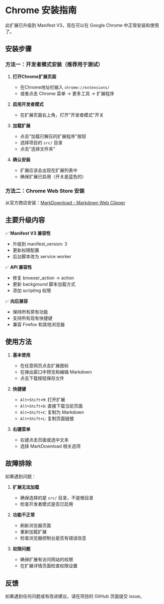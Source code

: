# Chrome 安装指南

此扩展已升级到 Manifest V3，现在可以在 Google Chrome 中正常安装和使用了。

## 安装步骤

### 方法一：开发者模式安装（推荐用于测试）

1. **打开Chrome扩展页面**
   - 在Chrome地址栏输入 `chrome://extensions/`
   - 或者点击 Chrome 菜单 → 更多工具 → 扩展程序

2. **启用开发者模式**
   - 在扩展页面右上角，打开"开发者模式"开关

3. **加载扩展**
   - 点击"加载已解压的扩展程序"按钮
   - 选择项目的 `src/` 目录
   - 点击"选择文件夹"

4. **确认安装**
   - 扩展应该会出现在扩展列表中
   - 确保扩展已启用（开关是蓝色的）

### 方法二：Chrome Web Store 安装

从官方商店安装：[MarkDownload - Markdown Web Clipper](https://chrome.google.com/webstore/detail/markdownload-markdown-web/pcmpcfapbekmbjjkdalcgopdkipoggdi)

## 主要升级内容

✅ **Manifest V3 兼容性**
- 升级到 manifest_version: 3
- 更新权限配置
- 后台脚本改为 service worker

✅ **API 兼容性**
- 修复 browser_action → action
- 更新 background 脚本加载方式
- 添加 scripting 权限

✅ **向后兼容**
- 保持所有原有功能
- 支持所有现有快捷键
- 兼容 Firefox 和其他浏览器

## 使用方法

1. **基本使用**
   - 在任意网页点击扩展图标
   - 在弹出窗口中预览和编辑 Markdown
   - 点击下载按钮保存文件

2. **快捷键**
   - `Alt+Shift+M`: 打开扩展
   - `Alt+Shift+D`: 直接下载当前页面
   - `Alt+Shift+C`: 复制为 Markdown
   - `Alt+Shift+L`: 复制页面链接

3. **右键菜单**
   - 右键点击页面或选中文本
   - 选择 MarkDownload 相关选项

## 故障排除

如果遇到问题：

1. **扩展无法加载**
   - 确保选择的是 `src/` 目录，不是根目录
   - 检查开发者模式是否已启用

2. **功能不正常**
   - 刷新浏览器页面
   - 重新加载扩展
   - 检查浏览器控制台是否有错误信息

3. **权限问题**
   - 确保扩展有访问网站的权限
   - 在扩展详情页面检查权限设置

## 反馈

如果遇到任何问题或有改进建议，请在项目的 GitHub 页面提交 issue。 